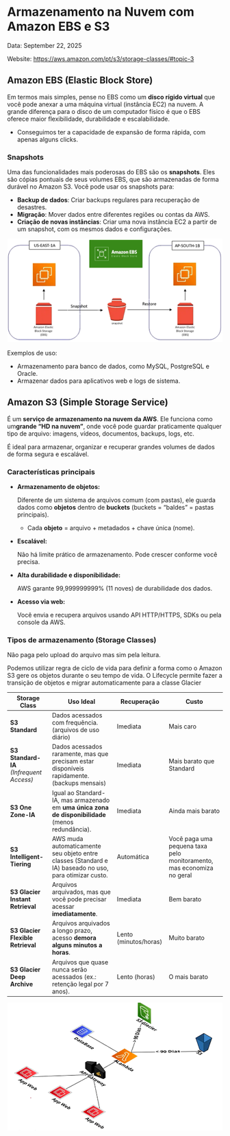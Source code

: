 # Armazenamento na Nuvem com Amazon EBS e S3

Data: September 22, 2025

Website: https://aws.amazon.com/pt/s3/storage-classes/#topic-3

## Amazon EBS (Elastic Block Store)

Em termos mais simples, pense no EBS como um **disco rígido virtual** que você pode anexar a uma máquina virtual (instância EC2) na nuvem. A grande diferença para o disco de um computador físico é que o EBS oferece maior flexibilidade, durabilidade e escalabilidade.

- Conseguimos ter a capacidade de expansão de forma rápida, com apenas alguns clicks.

### Snapshots

Uma das funcionalidades mais poderosas do EBS são os **snapshots**. Eles são cópias pontuais de seus volumes EBS, que são armazenadas de forma durável no Amazon S3. Você pode usar os snapshots para:

- **Backup de dados**: Criar backups regulares para recuperação de desastres.
- **Migração**: Mover dados entre diferentes regiões ou contas da AWS.
- **Criação de novas instâncias**: Criar uma nova instância EC2 a partir de um snapshot, com os mesmos dados e configurações.

![image.png](image.png)

Exemplos de uso:

- Armazenamento para banco de dados, como MySQL, PostgreSQL e Oracle.
- Armazenar dados para aplicativos web e logs de sistema.

## Amazon S3 (Simple Storage Service)

É um **serviço de armazenamento na nuvem da AWS**. Ele funciona como um**grande “HD na nuvem”**, onde você pode guardar praticamente qualquer tipo de arquivo: imagens, vídeos, documentos, backups, logs, etc.

É ideal para armazenar, organizar e recuperar grandes volumes de dados de forma segura e escalável.

### Características principais

- **Armazenamento de objetos:**
    
    Diferente de um sistema de arquivos comum (com pastas), ele guarda dados como **objetos** dentro de **buckets** (buckets = “baldes” = pastas principais).
    
    - Cada **objeto** = arquivo + metadados + chave única (nome).
- **Escalável:**
    
    Não há limite prático de armazenamento. Pode crescer conforme você precisa.
    
- **Alta durabilidade e disponibilidade:**
    
    AWS garante 99,999999999% (11 noves) de durabilidade dos dados.
    
- **Acesso via web:**
    
    Você envia e recupera arquivos usando API HTTP/HTTPS, SDKs ou pela console da AWS.
    

### Tipos de armazenamento (Storage Classes)

Não paga pelo upload do arquivo mas sim pela leitura.

Podemos utilizar regra de ciclo de vida para definir a forma como o Amazon S3 gere os objetos durante o seu tempo de vida. O Lifecycle permite fazer a transição de objetos e migrar automaticamente para a classe Glacier

| Storage Class | Uso Ideal | Recuperação | Custo |
| --- | --- | --- | --- |
| **S3 Standard** | Dados acessados com frequência. (arquivos de uso diário) | Imediata | Mais caro |
| **S3 Standard-IA** *(Infrequent Access)* | Dados acessados raramente, mas que precisam estar disponíveis rapidamente. (backups mensais) | Imediata | Mais barato que Standard |
| **S3 One Zone-IA** | Igual ao Standard-IA, mas armazenado em **uma única zona de disponibilidade** (menos redundância). | Imediata | Ainda mais barato |
| **S3 Intelligent-Tiering** | AWS muda automaticamente seu objeto entre classes (Standard e IA) baseado no uso, para otimizar custo. | Automática | Você paga uma pequena taxa pelo monitoramento, mas economiza no geral |
| **S3 Glacier Instant Retrieval** | Arquivos arquivados, mas que você pode precisar acessar **imediatamente**. | Imediata | Bem barato |
| **S3 Glacier Flexible Retrieval** | Arquivos arquivados a longo prazo, acesso **demora alguns minutos a horas**. | Lento (minutos/horas) | Muito barato |
| **S3 Glacier Deep Archive** | Arquivos que quase nunca serão acessados (ex.: retenção legal por 7 anos). | Lento (horas) | O mais barato |

![image.png](image%201.png)